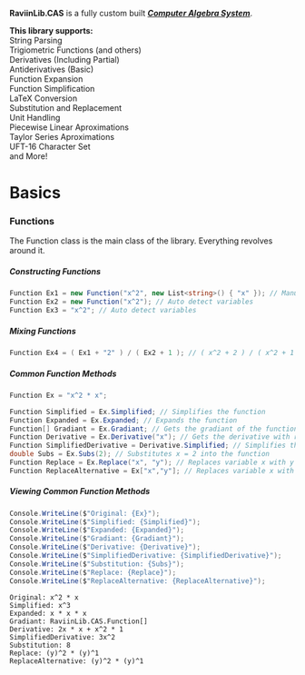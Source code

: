 **RaviinLib.CAS** is a fully custom built ***[Computer Algebra System](https://en.wikipedia.org/wiki/Computer_algebra_system)***.

**This library supports:**  
String Parsing  
Trigiometric Functions (and others)  
Derivatives (Including Partial)  
Antiderivatives (Basic)  
Function Expansion  
Function Simplification  
LaTeX Conversion  
Substitution and Replacement  
Unit Handling  
Piecewise Linear Aproximations  
Taylor Series Aproximations  
UFT-16 Character Set  
and More!  

# Basics

### Functions
The Function class is the main class of the library. Everything revolves around it.  
##### Constructing Functions
```cs
Function Ex1 = new Function("x^2", new List<string>() { "x" }); // Manually set variables
Function Ex2 = new Function("x^2"); // Auto detect variables
Function Ex3 = "x^2"; // Auto detect variables
```

##### Mixing Functions
```cs
Function Ex4 = ( Ex1 + "2" ) / ( Ex2 + 1 ); // ( x^2 + 2 ) / ( x^2 + 1 )
```

##### Common Function Methods
```cs
Function Ex = "x^2 * x";

Function Simplified = Ex.Simplified; // Simplifies the function
Function Expanded = Ex.Expanded; // Expands the function
Function[] Gradiant = Ex.Gradiant; // Gets the gradiant of the function (array of partial derivatives)
Function Derivative = Ex.Derivative("x"); // Gets the derivative with respect to x
Function SimplifiedDerivative = Derivative.Simplified; // Simplifies the derivative
double Subs = Ex.Subs(2); // Substitutes x = 2 into the function
Function Replace = Ex.Replace("x", "y"); // Replaces variable x with y
Function ReplaceAlternative = Ex["x","y"]; // Replaces variable x with y (alternate syntax)
```

##### Viewing Common Function Methods
```cs
Console.WriteLine($"Original: {Ex}");
Console.WriteLine($"Simplified: {Simplified}");
Console.WriteLine($"Expanded: {Expanded}");
Console.WriteLine($"Gradiant: {Gradiant}");
Console.WriteLine($"Derivative: {Derivative}");
Console.WriteLine($"SimplifiedDerivative: {SimplifiedDerivative}");
Console.WriteLine($"Substitution: {Subs}");
Console.WriteLine($"Replace: {Replace}");
Console.WriteLine($"ReplaceAlternative: {ReplaceAlternative}");
```
```
Original: x^2 * x
Simplified: x^3
Expanded: x * x * x
Gradiant: RaviinLib.CAS.Function[]
Derivative: 2x * x + x^2 * 1
SimplifiedDerivative: 3x^2
Substitution: 8
Replace: (y)^2 * (y)^1
ReplaceAlternative: (y)^2 * (y)^1
```
